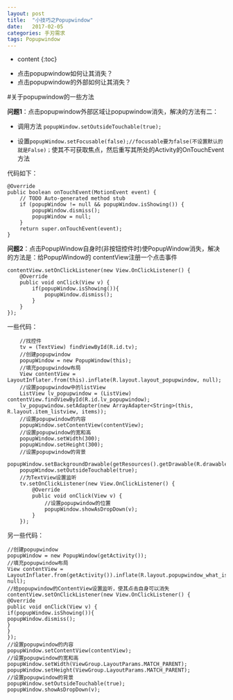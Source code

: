 ```yaml
---
layout: post
title:  "小技巧之Popupwindow"
date:   2017-02-05
categories: 手刃需求
tags: Popupwindow
---
```


* content
{:toc}

+ 点击popupwindow如何让其消失？
+ 点击popupwindow的外部如何让其消失？




#关于popupwindow的一些方法

**问题1**：点击popupwindow外部区域让popupwindow消失，解决的方法有二：

- 调用方法
`popupWindow.setOutsideTouchable(true);`

- 设置`popupWindow.setFocusable(false);//focusable要为false(不设置默认的就是False)；`使其不可获取焦点，然后重写其所处的Activity的OnTouchEvent方法

代码如下：

    @Override
    public boolean onTouchEvent(MotionEvent event) {
	    // TODO Auto-generated method stub
	    if (popupWindow != null && popupWindow.isShowing()) {
		    popupWindow.dismiss();
		    popupWindow = null;
	    }
	    return super.onTouchEvent(event);
    }

    
**问题2**：点击PopupWindow自身时(非按钮控件时)使PopupWindow消失，解决的方法是：给PopupWindow的 contentView注册一个点击事件

	contentView.setOnClickListener(new View.OnClickListener() {
	    @Override
	    public void onClick(View v) {
		    if(popupWindow.isShowing()){
		    	popupWindow.dismiss();
		    }
	    }
    });



一些代码：

        //找控件
        tv = (TextView) findViewById(R.id.tv);
        //创建popupwindow
        popupWindow = new PopupWindow(this);
        //填充popupwindow布局
        View contentView = LayoutInflater.from(this).inflate(R.layout.layout_popupwindow, null);
        //设置popupwindow中的listView
        ListView lv_popupwindow = (ListView) contentView.findViewById(R.id.lv_popupwindow);
        lv_popupwindow.setAdapter(new ArrayAdapter<String>(this, R.layout.item_listview, items));
        //设置popupwindow的内容
        popupWindow.setContentView(contentView);
        //设置popupwindow的宽和高
        popupWindow.setWidth(300);
        popupWindow.setHeight(300);
        //设置popupwindow的背景
        popupWindow.setBackgroundDrawable(getResources().getDrawable(R.drawable.map));
        popupWindow.setOutsideTouchable(true);
        //为TextView设置监听
        tv.setOnClickListener(new View.OnClickListener() {
            @Override
            public void onClick(View v) {
                //设置popupwindow的位置
                popupWindow.showAsDropDown(v);
            }
        });

另一些代码：

    //创建popupwindow
    popupWindow = new PopupWindow(getActivity());
    //填充popupwindow布局
    View contentView = LayoutInflater.from(getActivity()).inflate(R.layout.popupwindow_what_is_car_know_number, null);
    //给popupwindow的ContentView设置监听，使其点击自身可以消失
    contentView.setOnClickListener(new View.OnClickListener() {
    @Override
    public void onClick(View v) {
    if(popupWindow.isShowing()){
    popupWindow.dismiss();
    }
    }
    });
    //设置popupwindow的内容
    popupWindow.setContentView(contentView);
    //设置popupwindow的宽和高
    popupWindow.setWidth(ViewGroup.LayoutParams.MATCH_PARENT);
    popupWindow.setHeight(ViewGroup.LayoutParams.MATCH_PARENT);
    //设置popupwindow的背景
    popupWindow.setOutsideTouchable(true);
    popupWindow.showAsDropDown(v);